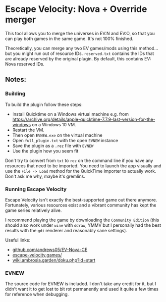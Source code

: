 # Escape Velocity: Nova + Override merger

This tool allows you to merge the universes in EV:N and EV:O, so that you can play both games in the same game. It's not 100\% finished.

Theoretically, you can merge any two EV games/mods using this method... but you might run out of resource IDs.
`reserved.txt` contains the IDs that are already reserved by the original plugin. By default, this contains EV: Nova reserved IDs.

## Notes:

### Building
To build the plugin follow these steps:

* Install Quicktime on a Windows virtual machine
e.g. from https://archive.org/details/apple-quicktime-7.7.9-last-version-for-the-windows on a Windows 10 VM.
* Restart the VM.
* Then open `EVNEW.exe` on the virtual machine
* Open `full_plugin.txt` with the open `EVNEW` instance
* Save the plugin as a `.rez` file with `EVNEW`
* Use the plugin how you seem fit

Don't try to convert from `txt` to `rez` on the command line if you have any resources that need to be imported. You need to launch the app visually and use the `File -> Load` method for the QuickTime importer to actually work. Don't ask me why, maybe it's gremlins.

### Running Escape Velocity

Escape Velocity isn't exactly the best-supported game out there anymore. Fortunately, various resources exist and a vibrant community has kept the game series relatively alive.

I recommend playing the game by downloading the `Community Edition` (this should also work under `wine` with `ddraw`, YMMV but I personally had the best results with the `gdi` renderer and reasonably sane settings).

Useful links:
* [github.com/andrews05/EV-Nova-CE](https://github.com/andrews05/EV-Nova-CE)
* [escape-velocity.games/](https://escape-velocity.games/)
* [wiki.ambrosia.garden/doku.php?id=start](https://wiki.ambrosia.garden/doku.php?id=start)

### EVNEW

The source code for EVNEW is included. I don't take any credit for it, but I didn't want it to get lost to bit rot permanently and used it quite a few times for reference when debugging.
